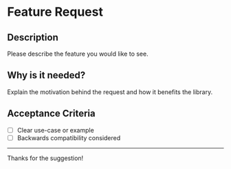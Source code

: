 # Feature Request

## Description

Please describe the feature you would like to see.

## Why is it needed?

Explain the motivation behind the request and how it benefits the library.

## Acceptance Criteria

- [ ] Clear use-case or example
- [ ] Backwards compatibility considered

---

Thanks for the suggestion!

